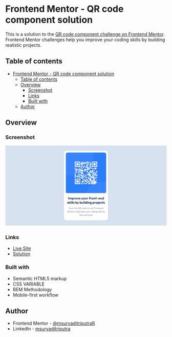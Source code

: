# Frontend Mentor - QR code component solution

This is a solution to the [QR code component challenge on Frontend Mentor](https://www.frontendmentor.io/challenges/qr-code-component-iux_sIO_H). Frontend Mentor challenges help you improve your coding skills by building realistic projects. 

## Table of contents

- [Frontend Mentor - QR code component solution](#frontend-mentor---qr-code-component-solution)
  - [Table of contents](#table-of-contents)
  - [Overview](#overview)
    - [Screenshot](#screenshot)
    - [Links](#links)
    - [Built with](#built-with)
  - [Author](#author)

## Overview

### Screenshot

![](./screenshot.png)

### Links

- [Live Site](https://msuryaditriputrar.github.io/Front-End-Mentor/newbie/qr-code-component)
- [Solution](https://github.com/msuryaditriputraR/Front-End-Mentor/tree/master/newbie/qr-code-component)

### Built with

- Semantic HTML5 markup
- CSS VARIABLE
- BEM Methodology
- Mobile-first workflow

## Author

- Frontend Mentor - [@msuryaditriputraR](https://www.frontendmentor.io/profile/msuryaditriputraR)
- LinkedIn - [msuryaditriputra](https://www.linkedin.com/in/msuryaditriputra/)
